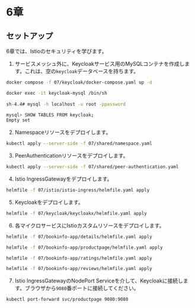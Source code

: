 # 6章

## セットアップ

6章では、Istioのセキュリティを学びます。

1. サービスメッシュ外に、Keycloakサービス用のMySQLコンテナを作成します。これは、空の`keycloak`データベースを持ちます。

```bash
docker compose -f 07/keycloak/docker-compose.yaml up -d

docker exec -it keycloak-mysql /bin/sh
                                                                                                                                                                              (minikube/default)
sh-4.4# mysql -h localhost -u root -ppassword

mysql> SHOW TABLES FROM keycloak;
Empty set
```

2. Namespaceリソースをデプロイします。

```bash
kubectl apply --server-side -f 07/shared/namespace.yaml
```

3. PeerAuthenticationリソースをデプロイします。

```bash
kubectl apply --server-side -f 07/shared/peer-authentication.yaml
```

4. Istio IngressGatewayをデプロイします。

```bash
helmfile -f 07/istio/istio-ingress/helmfile.yaml apply
```

5. Keycloakをデプロイします。

```bash
helmfile -f 07/keycloak/keycloakx/helmfile.yaml apply
```

6. 各マイクロサービスにIstioカスタムリソースをデプロイします。

```bash
helmfile -f 07/bookinfo-app/details/helmfile.yaml apply

helmfile -f 07/bookinfo-app/productpage/helmfile.yaml apply

helmfile -f 07/bookinfo-app/ratings/helmfile.yaml apply

helmfile -f 07/bookinfo-app/reviews/helmfile.yaml apply
```

7. Istio IngressGatewayのNodePort Serviceを介して、Keycloakに接続します。ブラウザから`9080`番ポートに接続してください。

```bash
kubectl port-forward svc/productpage 9080:9080
```
